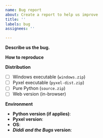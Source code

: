 ```yaml
---
name: Bug report
about: Create a report to help us improve
title: ''
labels: bug
assignees: ''

---
```


**Describe us the bug.**
<!--- Give us a clear explanation of your issue --->

**How to reproduce**
<!--- How to reproduce this issue? --->

**Distribution**
<!--- What distribution (or distributions) of our game did you use? --->

- [ ] Windows executable (`windows.zip`)
- [ ] Pyxel executable (`pyxel-dist.zip`)
- [ ] Pure Python (`source.zip`)
- [ ] Web version (in-browser)

**Environment**
<!--- Provide details of your environment to reproduce this issue. --->

- **Python version (if applies)**:
- **Pyxel version**:
- **OS**:
- **_Diddi and the Bugs_ version**:
